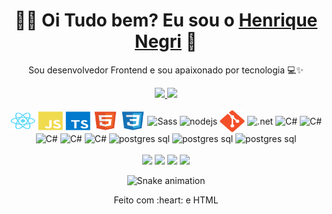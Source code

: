 <div>
  
  <h1 align="center">
    👋😉 Oi Tudo bem? Eu sou o 
    <a href="https://www.linkedin.com/in/henrique-de-almeida-negri-390254271/">Henrique Negri</a> 
    🚀
  </h1>
  
  <p align="center">
    Sou desenvolvedor Frontend e sou apaixonado por tecnologia 💻✨
  </p>
  
</div>

</div>

<div align="center">
  <a href="https://github.com/henriquenegri">
    <img height="150em" src="https://github-readme-stats.vercel.app/api?username=henriquenegri&count_private=true&include_all_commits=true&show_icons=true&theme=dracula&hide_border=false&show_owner=true"/>
    <img height="150em" src="https://github-readme-stats.vercel.app/api/top-langs/?username=henriquenegri&theme=dracula&hide_border=false&&layout=compact"/>
  </a>
</div>

<div align="center" valign="top"><br>
  <img align="center" alt="React" height="30" width="40" src="https://raw.githubusercontent.com/devicons/devicon/master/icons/react/react-original.svg">
  <img align="center" alt="Js" height="30" width="40" src="https://raw.githubusercontent.com/devicons/devicon/master/icons/javascript/javascript-plain.svg">
  <img align="center" alt="Js" height="30" width="40" src="https://raw.githubusercontent.com/devicons/devicon/master/icons/typescript/typescript-plain.svg">
  <img align="center" alt="HTML" height="30" width="40" src="https://raw.githubusercontent.com/devicons/devicon/master/icons/html5/html5-original.svg">
  <img align="center" alt="CSS" height="30" width="40" src="https://raw.githubusercontent.com/devicons/devicon/master/icons/css3/css3-original.svg">
  <img align="center" alt="Sass" height="35" width="40" src="https://cdn.jsdelivr.net/gh/devicons/devicon@latest/icons/sass/sass-original.svg" />        
  <img align="center" alt="nodejs" height="35" width="40" src="https://cdn.worldvectorlogo.com/logos/nodejs-icon.svg">
  <img align="center" alt="git" height="35" width="40" src="https://raw.githubusercontent.com/devicons/devicon/master/icons/git/git-original.svg">
  <img  align="center" alt=".net" height="35" width="40" src="https://cdn.jsdelivr.net/gh/devicons/devicon@latest/icons/dotnetcore/dotnetcore-original.svg" />
  <img align="center" alt="C#" height="35" widtg="40" src="https://cdn.jsdelivr.net/gh/devicons/devicon@latest/icons/csharp/csharp-original.svg" />
  <img  align="center" alt="C#" height="35" widtg="40" src="https://cdn.jsdelivr.net/gh/devicons/devicon@latest/icons/java/java-original.svg" />
  <img align="center" alt="C#" height="30" widtg="40" src="https://cdn.jsdelivr.net/gh/devicons/devicon@latest/icons/dart/dart-original.svg" />
  <img  align="center" alt="C#" height="30" widtg="40" src="https://cdn.jsdelivr.net/gh/devicons/devicon@latest/icons/flutter/flutter-original.svg" />        
  <img align="center" alt="C#" height="35" widtg="40" src="https://cdn.jsdelivr.net/gh/devicons/devicon@latest/icons/angular/angular-original.svg" />
  <img align="center" alt="postgres sql" height="35" width="40" src="https://cdn.jsdelivr.net/gh/devicons/devicon@latest/icons/bootstrap/bootstrap-original.svg" />
  <img align="center" alt="postgres sql" height="35" width="40" src="https://cdn.jsdelivr.net/gh/devicons/devicon@latest/icons/python/python-original.svg" />        
 <img align="center" alt="postgres sql" height="35" width="40" src="https://cdn.jsdelivr.net/gh/devicons/devicon@latest/icons/postgresql/postgresql-original-wordmark.svg" />
          
</div><br>

<div align="center">
  <a href="https://www.youtube.com/channel/UCViaNBT0SIeiVnZSEEtIfjw?sub_confirmation=1" target="_blank"><img src="https://img.shields.io/badge/YouTube-FF0000?style=for-the-badge&logo=youtube&logoColor=white" target="_blank"></a>
  <a href="" target="_blank"><img src="https://img.shields.io/badge/-Instagram-%23E4405F?style=for-the-badge&logo=instagram&logoColor=white" target="_blank"></a>
  <a href="https://www.linkedin.com/in/henrique-de-almeida-negri-390254271/" target="_blank"><img src="https://img.shields.io/badge/-LinkedIn-%230077B5?style=for-the-badge&logo=linkedin&logoColor=white" target="_blank"></a> 
  <a href="riquenegri11@gmail.com"><img src="https://img.shields.io/badge/-Gmail-%23333?style=for-the-badge&logo=gmail&logoColor=white" target="_blank"></a>
</div>

<div align="center">

  ![Snake animation](https://github.com/danielbped/danielbped/blob/output/github-contribution-grid-snake.svg)
  
</div>

<div align="center">
  <p>Feito com :heart: e HTML</p>
</div>


